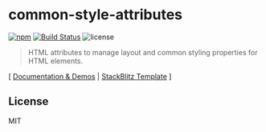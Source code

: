 # common-style-attributes
[![npm](https://img.shields.io/npm/v/common-style-attributes.svg)](https://www.npmjs.com/package/common-style-attributes)
[![Build Status](https://travis-ci.org/kctang/common-style-attributes.svg)](http://github.com/kctang/common-style-attributes)
![license](https://img.shields.io/npm/l/common-style-attributes.svg)

> HTML attributes to manage layout and common styling properties for HTML elements. 

[ [Documentation & Demos](https://common-style-attributes.surge.sh) | 
[StackBlitz Template](https://stackblitz.com/edit/common-style-attributes-starter) ]

## License

MIT

